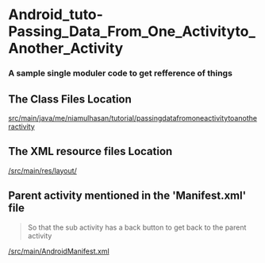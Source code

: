 # Android_tuto-Passing_Data_From_One_Activityto_Another_Activity

### A sample single moduler code to get refference of things

## The Class Files Location
[src/main/java/me/niamulhasan/tutorial/passingdatafromoneactivitytoanotheractivity](src/main/java/me/niamulhasan/tutorial/passingdatafromoneactivitytoanotheractivity)

## The XML resource files Location
[/src/main/res/layout/](/src/main/res/layout/)

## Parent activity mentioned in the 'Manifest.xml' file
>So that the sub activity has a back button to get back to the parent activity

[/src/main/AndroidManifest.xml](\src\main\AndroidManifest.xml)